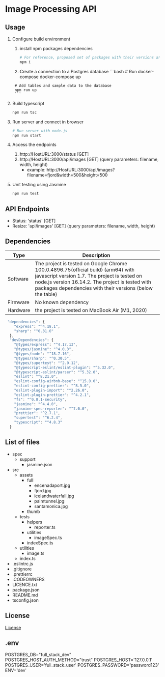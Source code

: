 # Image Processing API

## Usage

1. Configure build environment
      1. install npm packages dependencies
         ```bash
         # For reference, proposed set of packages with their versions are package.json file as well as in *Dependencies* section
         npm i
         ```

      2. Create a connection to a Postgres database
        ```bash
        # Run docker-compose
        docker-compose up

        # Add tables and sample data to the database
        npm run up
        ```

2. Build typescript
    ```bash
    npm run tsc
    ```

3. Run server and connect in browser
    ```bash
    # Run server with node.js
    npm run start
    ```

4. Access the endpoints
   1. http://HostURL:3000/status [GET]
   2. http://HostURL:3000/api/images [GET] (query parameters: filename, width, height)
      - example: http://HostURL:3000/api/images?filename=fjord&width=500&height=500

5. Unit testing using Jasmine
    ```bash
    npm run test
    ```

## API Endpoints
- Status: 'status' [GET]
- Resize: 'api/images' [GET] (query parameters: filename, width, height)

## Dependencies

| Type | Description |
| ----------- | ----------- |
| Software | The project is tested on Google Chrome 100.0.4896.75(official build) (arm64) with javascript version 1.7. The project is tested on node.js version 16.14.2. The project is tested with packages dependencies with their versions (below the table)|
| Firmware | No known dependency |
| Hardware | the project is tested on MacBook Air (M1, 2020) |

```javascript
 "dependencies": {
    "express": "^4.18.1",
    "sharp": "^0.31.0"
  },
  "devDependencies": {
    "@types/express": "^4.17.13",
    "@types/jasmine": "^4.0.3",
    "@types/node": "^18.7.16",
    "@types/sharp": "^0.30.5",
    "@types/supertest": "^2.0.12",
    "@typescript-eslint/eslint-plugin": "^5.32.0",
    "@typescript-eslint/parser": "^5.32.0",
    "eslint": "^8.21.0",
    "eslint-config-airbnb-base": "^15.0.0",
    "eslint-config-prettier": "^8.5.0",
    "eslint-plugin-import": "^2.26.0",
    "eslint-plugin-prettier": "^4.2.1",
    "fs": "^0.0.1-security",
    "jasmine": "^4.4.0",
    "jasmine-spec-reporter": "^7.0.0",
    "prettier": "^2.7.1",
    "supertest": "^6.2.4",
    "typescript": "^4.8.3"
  }
```

## List of files
- spec
   - support
      - jasmine.json
- src
	- assets
      - full
         - encenadaport.jpg
         - fjord.jpg
         - icelandwaterfall.jpg
         - palmtunnel.jpg
         - santamonica.jpg
      - thumb
   - tests
      - helpers
         - reporter.ts
      - utilities
         - imageSpec.ts
      - indexSpec.ts
   - utilities
      - image.ts
   - index.ts
- .eslintrc.js
- .gitignore
- .prettierrc
- .CODEOWNERS
- LICENCE.txt
- package.json
- README.md
- tsconfig.json

## License

[License](LICENSE.txt)

## .env
POSTGRES_DB="full_stack_dev"
POSTGRES_HOST_AUTH_METHOD="trust"
POSTGRES_HOST='127.0.0.1'
POSTGRES_USER='full_stack_user'
POSTGRES_PASSWORD='password123'
ENV='dev'